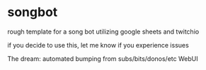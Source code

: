 # songbot
rough template for a song bot utilizing google sheets and twitchio

if you decide to use this, let me know if you experience issues

The dream:
automated bumping from subs/bits/donos/etc
WebUI
